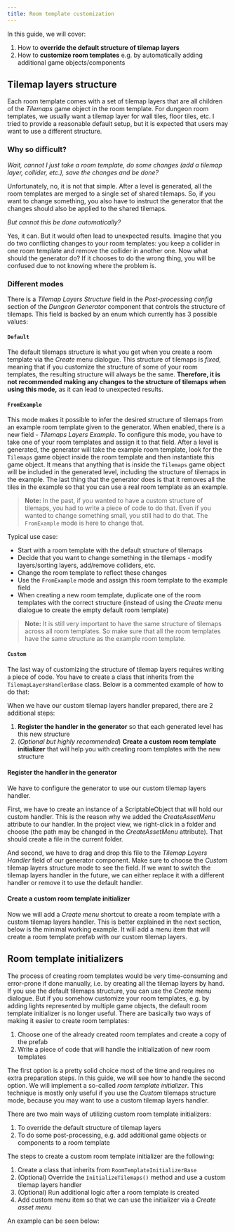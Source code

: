 ```yaml
---
title: Room template customization
---
```


In this guide, we will cover:

1. How to **override the default structure of tilemap layers**
2. How to **customize room templates** e.g. by automatically adding additional game objects/components

## Tilemap layers structure

Each room template comes with a set of tilemap layers that are all children of the *Tilemaps* game object in the room template. For dungeon room templates, we usually want a tilemap layer for wall tiles, floor tiles, etc. I tried to provide a reasonable default setup, but it is expected that users may want to use a different structure.

### Why so difficult?

*Wait, cannot I just take a room template, do some changes (add a tilemap layer, collider, etc.), save the changes and be done?*

Unfortunately, no, it is not that simple. After a level is generated, all the room templates are merged to a single set of shared tilemaps. So, if you want to change something, you also have to instruct the generator that the changes should also be applied to the shared tilemaps.

*But cannot this be done automatically?*

Yes, it can. But it would often lead to unexpected results. Imagine that you do two conflicting changes to your room templates: you keep a collider in one room template and remove the collider in another one. Now what should the generator do? If it chooses to do the wrong thing, you will be confused due to not knowing where the problem is.

### Different modes

There is a *Tilemap Layers Structure* field in the *Post-processing config* section of the *Dungeon Generator* component that controls the structure of tilemaps. This field is backed by an enum which currently has 3 possible values:

#### `Default`

The default tilemaps structure is what you get when you create a room template via the *Create* menu dialogue. This structure of tilemaps is *fixed*, meaning that if you customize the structure of some of your room templates, the resulting structure will always be the same. **Therefore, it is not recommended making any changes to the structure of tilemaps when using this mode,** as it can lead to unexpected results.

#### `FromExample`

This mode makes it possible to infer the desired structure of tilemaps from an example room template given to the generator. When enabled, there is a new field - *Tilemaps Layers Example*. To configure this mode, you have to take one of your room templates and assign it to that field. After a level is generated, the generator will take the example room template, look for the `Tilemaps` game object inside the room template and then instantiate this game object. It means that anything that is inside the `Tilemaps` game object will be included in the generated level, including the structure of tilemaps in the example. The last thing that the generator does is that it removes all the tiles in the example so that you can use a real room template as an example.

> **Note:** In the past, if you wanted to have a custom structure of tilemaps, you had to write a piece of code to do that. Even if you wanted to change something small, you still had to do that. The `FromExample` mode is here to change that.

Typical use case:
- Start with a room template with the default structure of tilemaps
- Decide that you want to change something in the tilemaps - modify layers/sorting layers, add/remove colliders, etc.
- Change the room template to reflect these changes
- Use the `FromExample` mode and assign this room template to the example field
- When creating a new room template, duplicate one of the room templates with the correct structure (instead of using the *Create* menu dialogue to create the empty default room template)

> **Note:** It is still very important to have the same structure of tilemaps across all room templates. So make sure that all the room templates have the same structure as the example room template.

#### `Custom`

The last way of customizing the structure of tilemap layers requires writing a piece of code. You have to create a class that inherits from the `TilemapLayersHandlerBase` class. Below is a commented example of how to do that:

<ExternalCode name="2d_roomTemplateCustomization_handler" />

When we have our custom tilemap layers handler prepared, there are 2 additional steps:

1. **Register the handler in the generator** so that each generated level has this new structure
2. (*Optional but highly recommended*) **Create a custom room template initializer** that will help you with creating room templates with the new structure

#### Register the handler in the generator

We have to configure the generator to use our custom tilemap layers handler.

First, we have to create an instance of a ScriptableObject that will hold our custom handler. This is the reason why we added the *CreateAssetMenu* attribute to our handler. In the project view, we right-click in a folder and choose <Path path="2d:Custom tilemap layers handler" /> (the path may be changed in the *CreateAssetMenu* attribute). That should create a file in the current folder.

And second, we have to drag and drop this file to the *Tilemap Layers Handler* field of our generator component. Make sure to choose the *Custom* tilemap layers structure mode to see the field. If we want to switch the tilemap layers handler in the future, we can either replace it with a different handler or remove it to use the default handler.

#### Create a custom room template initializer

Now we will add a *Create menu* shortcut to create a room template with a custom tilemap layers handler. This is better explained in the next section, below is the minimal working example. It will add a <Path path="2d:Custom room template" /> menu item that will create a room template prefab with our custom tilemap layers.

<ExternalCode name="2d_roomTemplateCustomization_initializer_1" />

## Room template initializers

The process of creating room templates would be very time-consuming and error-prone if done manually, i.e. by creating all the tilemap layers by hand. If you use the default tilemaps structure, you can use the *Create* menu dialogue. But if you somehow customize your room templates, e.g. by adding lights represented by multiple game objects, the default room template initializer is no longer useful. There are basically two ways of making it easier to create room templates:

1. Choose one of the already created room templates and create a copy of the prefab
2. Write a piece of code that will handle the initialization of new room templates

The first option is a pretty solid choice most of the time and requires no extra preparation steps. In this guide, we will see how to handle the second option. We will implement a so-called *room template initializer*. This technique is mostly only useful if you use the *Custom* tilemaps structure mode, because you may want to use a custom tilemap layers handler.

There are two main ways of utilizing custom room template initializers:

1. To override the default structure of tilemap layers
2. To do some post-processing, e.g. add additional game objects or components to a room template

The steps to create a custom room template initializer are the following:

1. Create a class that inherits from `RoomTemplateInitializerBase`
2. (Optional) Override the `InitializeTilemaps()` method and use a custom tilemap layers handler
3. (Optional) Run additional logic after a room template is created
4. Add custom menu item so that we can use the initializer via a *Create asset menu*

An example can be seen below:

<ExternalCode name="2d_roomTemplateCustomization_initializer_2" />
